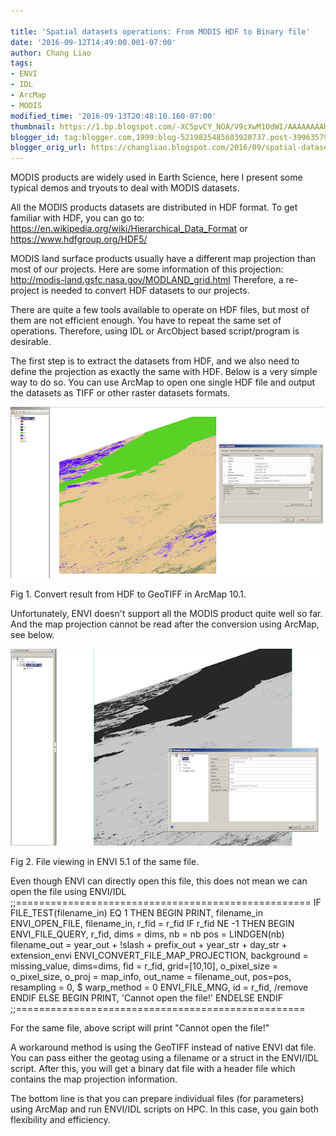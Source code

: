 ```yaml
---
 
title: 'Spatial datasets operations: From MODIS HDF to Binary file'
date: '2016-09-12T14:49:00.001-07:00'
author: Chang Liao
tags:
- ENVI
- IDL
- ArcMap
- MODIS
modified_time: '2016-09-13T20:48:10.160-07:00'
thumbnail: https://1.bp.blogspot.com/-XC5pvCY_NOA/V9cXwM1OdWI/AAAAAAAARQ4/_4AYn6ZvygoXlMcAXU-7HoMeKmBRj6PLwCLcB/s72-c/sce_arcmap.png
blogger_id: tag:blogger.com,1999:blog-5219825485683920737.post-3996357905520631366
blogger_orig_url: https://changliao.blogspot.com/2016/09/spatial-datasets-operations-002.html
---
```

MODIS products are widely used in Earth Science, here I present some typical demos and tryouts to deal with MODIS datasets.

All the MODIS products datasets are distributed in HDF format.
To get familiar with HDF, you can go to:
https://en.wikipedia.org/wiki/Hierarchical_Data_Format
or 
https://www.hdfgroup.org/HDF5/


MODIS land surface products usually have a different map projection than most of our projects.
Here are some information of this projection:
http://modis-land.gsfc.nasa.gov/MODLAND_grid.html
Therefore, a re-project is needed to convert HDF datasets to our projects.


There are quite a few tools available to operate on HDF files, but most of them are not efficient enough. You have to repeat the same set of operations. Therefore, using IDL or ArcObject based script/program is desirable.

The first step is to extract the datasets from HDF, and we also need to define the projection as exactly the same with HDF. Below is a very simple way to do so. You can use ArcMap to open one single HDF file and output the datasets as TIFF or other raster datasets formats.

![Figure 1](https://github.com/changliao/changliao.github.io/blob/main/_figure/modis01.png?raw=true)


Fig 1. Convert result from HDF to GeoTIFF in ArcMap 10.1.

Unfortunately, ENVI doesn't support all the MODIS product quite well so far. And the map projection cannot be read after the conversion using ArcMap, see below.

![Figure 2](https://github.com/changliao/changliao.github.io/blob/main/_figure/modis02.png?raw=true)

Fig 2. File viewing in ENVI 5.1 of the same file.


Even though ENVI can directly open this file, this does not mean we can open the file using ENVI/IDL
;;===================================================
  IF FILE_TEST(filename_in) EQ 1 THEN BEGIN
        PRINT, filename_in    
        ENVI_OPEN_FILE, filename_in, r_fid = r_fid
        IF r_fid NE -1 THEN BEGIN
          ENVI_FILE_QUERY, r_fid, dims = dims, nb = nb
          pos = LINDGEN(nb)
          filename_out = year_out + !slash + prefix_out + year_str + day_str + extension_envi
          ENVI_CONVERT_FILE_MAP_PROJECTION, background = missing_value,  dims=dims, 
            fid = r_fid,  grid=[10,10], 
            o_pixel_size = o_pixel_size, o_proj = map_info, out_name = filename_out,  pos=pos, 
            resampling = 0, $
            warp_method = 0
          ENVI_FILE_MNG, id = r_fid, /remove
        ENDIF ELSE BEGIN
          PRINT, 'Cannot open the file!'
        ENDELSE
      ENDIF
;;==================================================

For the same file, above script will print "Cannot open the file!"

A workaround method is using the GeoTIFF instead of native ENVI dat file.
You can pass either the geotag using a filename or a struct in the ENVI/IDL script.
After this, you will get a binary dat file with a header file which contains the map projection information.

The bottom line is that you can prepare individual files (for parameters) using ArcMap and run ENVI/IDL scripts on HPC. In this case, you gain both flexibility and efficiency.